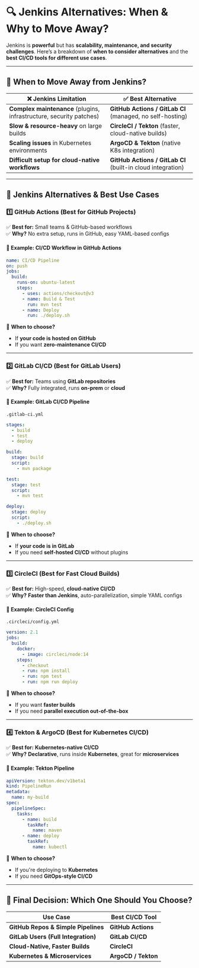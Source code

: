 # **🔍 Jenkins Alternatives: When & Why to Move Away?**  

Jenkins is **powerful** but has **scalability, maintenance, and security challenges**. Here’s a breakdown of **when to consider alternatives** and the **best CI/CD tools for different use cases**.  

---

## **🚀 When to Move Away from Jenkins?**  

| ❌ **Jenkins Limitation** | ✅ **Best Alternative** |  
|---------------------------|-----------------------|  
| **Complex maintenance** (plugins, infrastructure, security patches) | **GitHub Actions / GitLab CI** (managed, no self-hosting) |  
| **Slow & resource-heavy** on large builds | **CircleCI / Tekton** (faster, cloud-native builds) |  
| **Scaling issues** in Kubernetes environments | **ArgoCD & Tekton** (native K8s integration) |  
| **Difficult setup for cloud-native workflows** | **GitHub Actions / GitLab CI** (built-in cloud integration) |  

---

## **🔹 Jenkins Alternatives & Best Use Cases**  

### **1️⃣ GitHub Actions (Best for GitHub Projects)**
✅ **Best for:** Small teams & GitHub-based workflows  
✅ **Why?** No extra setup, runs in GitHub, easy YAML-based configs  

#### **🔸 Example: CI/CD Workflow in GitHub Actions**
```yaml
name: CI/CD Pipeline
on: push
jobs:
  build:
    runs-on: ubuntu-latest
    steps:
      - uses: actions/checkout@v3
      - name: Build & Test
        run: mvn test
      - name: Deploy
        run: ./deploy.sh
```
🔹 **When to choose?**  
- If **your code is hosted on GitHub**  
- If you want **zero-maintenance CI/CD**  

---

### **2️⃣ GitLab CI/CD (Best for GitLab Users)**
✅ **Best for:** Teams using **GitLab repositories**  
✅ **Why?** Fully integrated, runs **on-prem** or **cloud**  

#### **🔸 Example: GitLab CI/CD Pipeline**
`.gitlab-ci.yml`
```yaml
stages:
  - build
  - test
  - deploy

build:
  stage: build
  script:
    - mvn package

test:
  stage: test
  script:
    - mvn test

deploy:
  stage: deploy
  script:
    - ./deploy.sh
```
🔹 **When to choose?**  
- If **your code is in GitLab**  
- If you need **self-hosted CI/CD** without plugins  

---

### **3️⃣ CircleCI (Best for Fast Cloud Builds)**
✅ **Best for:** High-speed, **cloud-native CI/CD**  
✅ **Why?** **Faster than Jenkins**, auto-parallelization, simple YAML configs  

#### **🔸 Example: CircleCI Config**
`.circleci/config.yml`
```yaml
version: 2.1
jobs:
  build:
    docker:
      - image: circleci/node:14
    steps:
      - checkout
      - run: npm install
      - run: npm test
      - run: npm run deploy
```
🔹 **When to choose?**  
- If you want **faster builds**  
- If you need **parallel execution out-of-the-box**  

---

### **4️⃣ Tekton & ArgoCD (Best for Kubernetes CI/CD)**
✅ **Best for:** **Kubernetes-native CI/CD**  
✅ **Why?** **Declarative**, runs inside **Kubernetes**, great for **microservices**  

#### **🔸 Example: Tekton Pipeline**
```yaml
apiVersion: tekton.dev/v1beta1
kind: PipelineRun
metadata:
  name: my-build
spec:
  pipelineSpec:
    tasks:
      - name: build
        taskRef:
          name: maven
      - name: deploy
        taskRef:
          name: kubectl
```
🔹 **When to choose?**  
- If you're deploying to **Kubernetes**  
- If you need **GitOps-style CI/CD**  

---

## **🔹 Final Decision: Which One Should You Choose?**
| **Use Case** | **Best CI/CD Tool** |
|-------------|-------------------|
| **GitHub Repos & Simple Pipelines** | **GitHub Actions** |
| **GitLab Users (Full Integration)** | **GitLab CI/CD** |
| **Cloud-Native, Faster Builds** | **CircleCI** |
| **Kubernetes & Microservices** | **ArgoCD / Tekton** |

